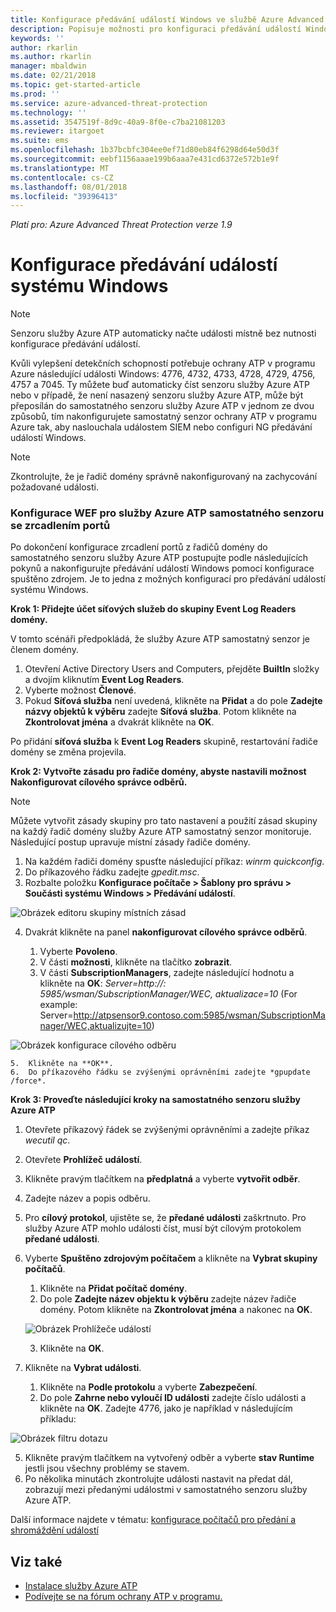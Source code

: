 ```yaml
---
title: Konfigurace předávání událostí Windows ve službě Azure Advanced Threat Protection | Dokumentace Microsoftu
description: Popisuje možnosti pro konfiguraci předávání událostí Windows pomocí služby Azure ATP
keywords: ''
author: rkarlin
ms.author: rkarlin
manager: mbaldwin
ms.date: 02/21/2018
ms.topic: get-started-article
ms.prod: ''
ms.service: azure-advanced-threat-protection
ms.technology: ''
ms.assetid: 3547519f-8d9c-40a9-8f0e-c7ba21081203
ms.reviewer: itargoet
ms.suite: ems
ms.openlocfilehash: 1b37bcbfc304ee0ef71d80eb84f6298d64e50d3f
ms.sourcegitcommit: eebf1156aaae199b6aaa7e431cd6372e572b1e9f
ms.translationtype: MT
ms.contentlocale: cs-CZ
ms.lasthandoff: 08/01/2018
ms.locfileid: "39396413"
---
```

*Platí pro: Azure Advanced Threat Protection verze 1.9*



# <a name="configuring-windows-event-forwarding"></a>Konfigurace předávání událostí systému Windows

> [!NOTE]
> Senzoru služby Azure ATP automaticky načte události místně bez nutnosti konfigurace předávání událostí.


Kvůli vylepšení detekčních schopností potřebuje ochrany ATP v programu Azure následující události Windows: 4776, 4732, 4733, 4728, 4729, 4756, 4757 a 7045. Ty můžete buď automaticky číst senzoru služby Azure ATP nebo v případě, že není nasazený senzoru služby Azure ATP, může být přeposílán do samostatného senzoru služby Azure ATP v jednom ze dvou způsobů, tím nakonfigurujete samostatný senzor ochrany ATP v programu Azure tak, aby naslouchala událostem SIEM nebo configuri NG předávání událostí Windows.

> [!NOTE]
> Zkontrolujte, že je řadič domény správně nakonfigurovaný na zachycování požadované události.

### <a name="wef-configuration-for-azure-atp-standalone-sensors-with-port-mirroring"></a>Konfigurace WEF pro služby Azure ATP samostatného senzoru se zrcadlením portů

Po dokončení konfigurace zrcadlení portů z řadičů domény do samostatného senzoru služby Azure ATP postupujte podle následujících pokynů a nakonfigurujte předávání událostí Windows pomocí konfigurace spuštěno zdrojem. Je to jedna z možných konfigurací pro předávání událostí systému Windows. 

**Krok 1: Přidejte účet síťových služeb do skupiny Event Log Readers domény.** 

V tomto scénáři předpokládá, že služby Azure ATP samostatný senzor je členem domény.

1.  Otevření Active Directory Users and Computers, přejděte **BuiltIn** složky a dvojím kliknutím **Event Log Readers**. 
2.  Vyberte možnost **Členové**.
4.  Pokud **Síťová služba** není uvedená, klikněte na **Přidat** a do pole **Zadejte názvy objektů k výběru** zadejte **Síťová služba**. Potom klikněte na **Zkontrolovat jména** a dvakrát klikněte na **OK**. 

Po přidání **síťová služba** k **Event Log Readers** skupině, restartování řadiče domény se změna projevila.

**Krok 2: Vytvořte zásadu pro řadiče domény, abyste nastavili možnost Nakonfigurovat cílového správce odběrů.** 
> [!Note] 
> Můžete vytvořit zásady skupiny pro tato nastavení a použití zásad skupiny na každý řadič domény služby Azure ATP samostatný senzor monitoruje. Následující postup upravuje místní zásady řadiče domény.     

1.  Na každém řadiči domény spusťte následující příkaz: *winrm quickconfig*.
2.  Do příkazového řádku zadejte *gpedit.msc*.
3.  Rozbalte položku **Konfigurace počítače > Šablony pro správu > Součásti systému Windows > Předávání událostí**.

 ![Obrázek editoru skupiny místních zásad](media/wef%201%20local%20group%20policy%20editor.png)

4.  Dvakrát klikněte na panel **nakonfigurovat cílového správce odběrů**.
   
    1.  Vyberte **Povoleno**.
    2.  V části **možnosti**, klikněte na tlačítko **zobrazit**.
    3.  V části **SubscriptionManagers**, zadejte následující hodnotu a klikněte na **OK**: *Server=http://<fqdnATPSensor>: 5985/wsman/SubscriptionManager/WEC, aktualizace=10* (For example: Server=http://atpsensor9.contoso.com:5985/wsman/SubscriptionManager/WEC,aktualizujte=10)
 
   ![Obrázek konfigurace cílového odběru](media/wef%202%20config%20target%20sub%20manager.png)
   
    5.  Klikněte na **OK**.
    6.  Do příkazového řádku se zvýšenými oprávněními zadejte *gpupdate /force*. 

**Krok 3: Proveďte následující kroky na samostatného senzoru služby Azure ATP** 

1.  Otevřete příkazový řádek se zvýšenými oprávněními a zadejte příkaz *wecutil qc*.
2.  Otevřete **Prohlížeč událostí**. 
3.  Klikněte pravým tlačítkem na **předplatná** a vyberte **vytvořit odběr**. 

   1.   Zadejte název a popis odběru. 
   2.   Pro **cílový protokol**, ujistěte se, že **předané události** zaškrtnuto. Pro služby Azure ATP mohlo události číst, musí být cílovým protokolem **předané události**. 
   3.   Vyberte **Spuštěno zdrojovým počítačem** a klikněte na **Vybrat skupiny počítačů**.
        1.  Klikněte na **Přidat počítač domény**.
        2.  Do pole **Zadejte název objektu k výběru** zadejte název řadiče domény. Potom klikněte na **Zkontrolovat jména** a nakonec na **OK**. 
       
        ![Obrázek Prohlížeče událostí](media/wef3%20event%20viewer.png)
   
        
        3.  Klikněte na **OK**.
   4.   Klikněte na **Vybrat události**.

        1. Klikněte na **Podle protokolu** a vyberte **Zabezpečení**.
        2. Do pole **Zahrne nebo vyloučí ID události** zadejte číslo události a klikněte na **OK**. Zadejte 4776, jako je například v následujícím příkladu:

 ![Obrázek filtru dotazu](media/wef-4-query-filter.png)

   5.   Klikněte pravým tlačítkem na vytvořený odběr a vyberte **stav Runtime** jestli jsou všechny problémy se stavem. 
   6.   Po několika minutách zkontrolujte události nastavit na předat dál, zobrazují mezi předanými událostmi v samostatného senzoru služby Azure ATP.


Další informace najdete v tématu: [konfigurace počítačů pro předání a shromáždění událostí](https://technet.microsoft.com/library/cc748890)

## <a name="see-also"></a>Viz také

- [Instalace služby Azure ATP](install-atp-step1.md)
- [Podívejte se na fórum ochrany ATP v programu.](https://aka.ms/azureatpcommunity)
